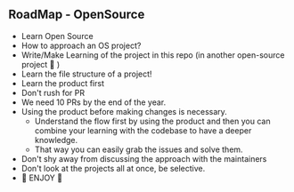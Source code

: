 ## RoadMap - OpenSource
  
  - Learn Open Source
  - How to approach an OS project?
  - Write/Make Learning of the project in this repo (in another open-source project 🧠 )
  - Learn the file structure of a project!
  - Learn the product first
  - Don't rush for PR
  - We need 10 PRs by the end of the year.
  - Using the product before making changes is necessary.
      - Understand the flow first by using the product and then you can combine your learning with the codebase to have          a deeper knowledge.
      - That way you can easily grab the issues and solve them.
  - Don't shy away from discussing the approach with the maintainers
  - Don't look at the projects all at once, be selective.
  - 🥇 ENJOY 🥇 
